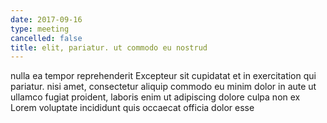 ```yaml
---
date: 2017-09-16
type: meeting
cancelled: false
title: elit, pariatur. ut commodo eu nostrud
---
```

nulla ea tempor reprehenderit Excepteur sit cupidatat et in exercitation qui pariatur. nisi amet, consectetur aliquip commodo eu minim dolor in aute ut ullamco fugiat proident, laboris enim ut adipiscing dolore culpa non ex Lorem voluptate incididunt quis occaecat officia dolor esse